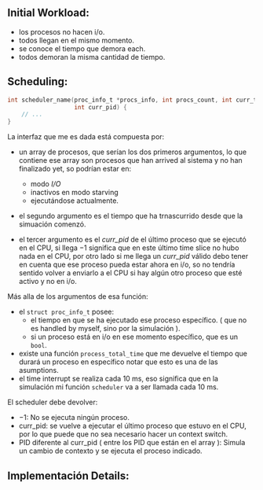 ## Initial Workload:
- los procesos no hacen i/o.
- todos llegan en el mismo momento.
- se conoce el tiempo que demora each.
- todos demoran la misma cantidad de tiempo.

## Scheduling:

```c
int scheduler_name(proc_info_t *procs_info, int procs_count, int curr_time,
                   int curr_pid) {
    // ...
}
```

La interfaz que me es dada está compuesta por:

- un array de procesos, que serían los dos primeros argumentos, lo que contiene ese array son procesos que han arrived al sistema y no han finalizado yet, so podrían estar en:
	- modo *I/O*   
	- inactivos en modo starving
	- ejecutándose actualmente.

- el segundo argumento es el tiempo que ha trnascurrido desde que la simuación comenzó.

- el tercer argumento es el *curr_pid* de el último proceso que se ejecutó en el CPU, si llega $-1$ significa que en este último time slice no hubo nada en el CPU, por otro lado si me llega un *curr_pid* válido debo tener en cuenta que ese proceso pueda estar ahora en i/o, so no tendría sentido volver a enviarlo a el CPU si hay algún otro proceso que esté activo y no en i/o.

Más alla de los argumentos de esa función:

-  el `struct proc_info_t` posee:
	- el tiempo en que se ha ejecutado ese proceso específico. ( que no es handled by myself, sino por la simulación ).
	- si un proceso está en i/o en ese momento específico, que es un `bool`.
- existe una función `process_total_time` que me devuelve el tiempo que durará un proceso en específico notar que esto es una de las asumptions.
- el time interrupt se realiza cada 10 ms, eso significa que en la simulación mi función `scheduler` va a ser llamada cada 10 ms.

El scheduler debe devolver:

- $-1$: No se ejecuta ningún proceso.	
- curr_pid: se vuelve a ejecutar el último proceso que estuvo en el CPU, por lo que puede que no sea necesario hacer un context switch.
- PID diferente al curr_pid ( entre los PID que están en el array ): Simula un cambio de contexto y se ejecuta el proceso indicado.

## Implementación Details: